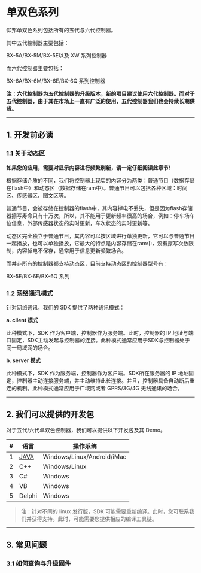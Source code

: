 # 单双色系列

仰邦单双色系列包括所有的五代与六代控制器。

其中五代控制器主要包括：

BX-5A/BX-5M/BX-5E以及 XW 系列控制器

而六代控制器主要包括：

BX-6A/BX-6M/BX-6E/BX-6Q 系列控制器

**注：六代控制器为五代控制器的升级版本，新的项目建议使用六代控制器。而对于五代控制器，由于其在市场上一直有广泛的使用，五代控制器我们也会持续长期供货。**

----

## 1. 开发前必读

### 1.1 关于动态区

**如果您的应用，需要对显示内容进行频繁刷新，请一定仔细阅读此章节!**

根据存储介质的不同，我们将控制器上现实的内容分为两类：普通节目（数据存储在flash中）和动态区（数据存储在ram中）。普通节目可以包括各种区域：时间区、传感器区、图文区等。

普通节目，会被存储在控制器的flash中，其内容掉电不丢失，但是因为flash存储器擦写寿命只有十万次，所以，其不能用于更新频率很高的场合，例如：停车场车位信息，外部传感器状态的实时更新，车次状态的实时更新等。

动态区完全独立于普通节目，其内容可以按区域进行单独更新，它可以与普通节目一起播放，也可以单独播放，它最大的特点是内容存储在ram中，没有擦写次数限制，内容掉电不保存，通常用于信息更新频繁场合。

而并非所有的控制器都支持动态区，目前支持动态区的控制器型号有：

BX-5E/BX-6E/BX-6Q 系列

### 1.2 网络通讯模式

针对网络通讯，我们的 SDK 提供了两种通讯模式：

**a. client 模式**

此种模式下，SDK 作为客户端，控制器作为服务端。此时，控制器的 IP 地址与端口固定，SDK主动发起与控制器的连接。此种模式通常应用于SDK与控制器处于同一局域网的场合。

**b. server 模式**

此种模式下，SDK 作为服务端，控制器作为客户端。SDK所在服务器的 IP 地址固定，控制器主动连接服务端，并主动维持此长连接。并且，控制器具备自动断后重连的机制。此种模式通常应用于广域网或者 GPRS/3G/4G 无线通讯的场合。

---

## 2. 我们可以提供的开发包

对于五代/六代单双色控制器，我们可以提供以下开发包及其 Demo。

| #    | 语言                 | 操作系统                   |
| ---- | -------------------- | -------------------------- |
| 1    | [JAVA](../java/java) | Windows/Linux/Android/iMac |
| 2    | C++                  | Windows/Linux              |
| 3    | C#                   | Windows                    |
| 4    | VB                   | Windows                    |
| 5    | Delphi               | Windows                    |

> 注：针对不同的 linux 发行版，SDK 可能需要重新编译。此时，您可联系我们并获得支持。此时，可能需要您提供相应的编译工具链。

---

## 3. 常见问题

### 3.1 如何查询与升级固件